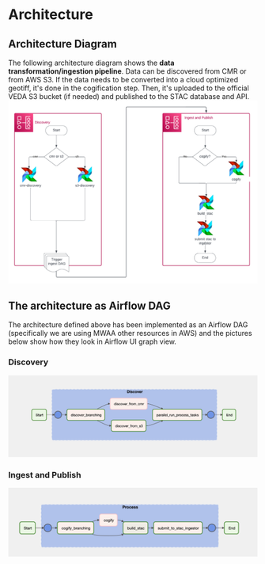 # Architecture

## Architecture Diagram

The following architecture diagram shows the **data transformation/ingestion pipeline**. Data can be discovered from CMR or from AWS S3. If the data needs to be converted into a cloud optimized geotiff, it's done in the cogification step. Then, it's uploaded to the official VEDA S3 bucket (if needed) and published to the STAC database and API.
![image](veda-data_ingest_pipeline.png)


## The architecture as Airflow DAG

The architecture defined above has been implemented as an Airflow DAG (specifically we are using MWAA other resources in AWS) and the pictures below show how they look in Airflow UI graph view.

### Discovery

![image](veda_discover_pipeline.png)


### Ingest and Publish

![image](veda_ingest_pipeline.png)
